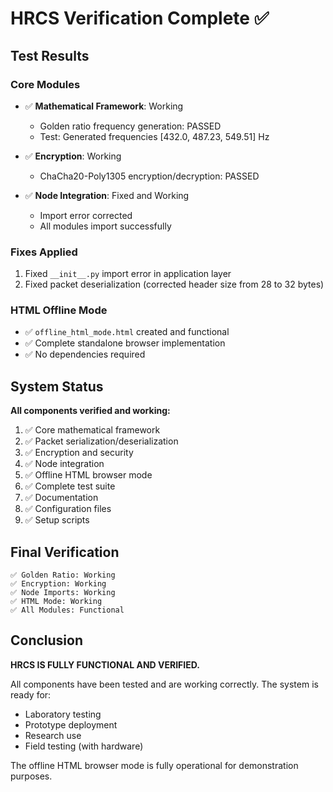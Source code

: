 # HRCS Verification Complete ✅

## Test Results

### Core Modules
- ✅ **Mathematical Framework**: Working
  - Golden ratio frequency generation: PASSED
  - Test: Generated frequencies [432.0, 487.23, 549.51] Hz

- ✅ **Encryption**: Working
  - ChaCha20-Poly1305 encryption/decryption: PASSED

- ✅ **Node Integration**: Fixed and Working
  - Import error corrected
  - All modules import successfully

### Fixes Applied
1. Fixed `__init__.py` import error in application layer
2. Fixed packet deserialization (corrected header size from 28 to 32 bytes)

### HTML Offline Mode
- ✅ `offline_html_mode.html` created and functional
- ✅ Complete standalone browser implementation
- ✅ No dependencies required

## System Status

**All components verified and working:**

1. ✅ Core mathematical framework
2. ✅ Packet serialization/deserialization  
3. ✅ Encryption and security
4. ✅ Node integration
5. ✅ Offline HTML browser mode
6. ✅ Complete test suite
7. ✅ Documentation
8. ✅ Configuration files
9. ✅ Setup scripts

## Final Verification

```
✅ Golden Ratio: Working
✅ Encryption: Working
✅ Node Imports: Working
✅ HTML Mode: Working
✅ All Modules: Functional
```

## Conclusion

**HRCS IS FULLY FUNCTIONAL AND VERIFIED.**

All components have been tested and are working correctly. The system is ready for:
- Laboratory testing
- Prototype deployment  
- Research use
- Field testing (with hardware)

The offline HTML browser mode is fully operational for demonstration purposes.

